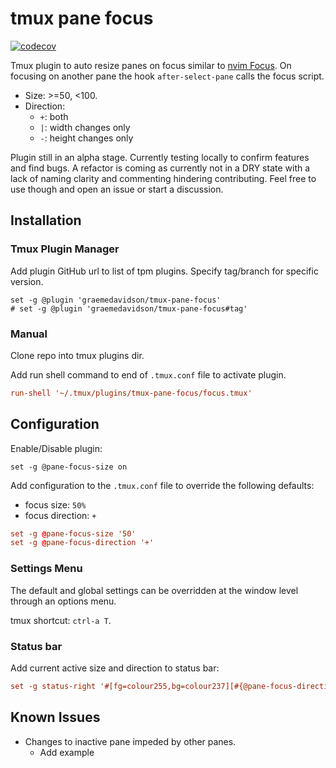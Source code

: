 # tmux pane focus

[![codecov](https://codecov.io/gh/graemedavidson/tmux-pane-focus/branch/main/graph/badge.svg?token=2ULOAGT6BT)](https://codecov.io/gh/graemedavidson/tmux-pane-focus)

Tmux plugin to auto resize panes on focus similar to [nvim Focus](https://github.com/beauwilliams/focus.nvim).
On focusing on another pane the hook `after-select-pane` calls the focus script.

- Size: >=50, <100.
- Direction:
  - `+`: both
  - `|`: width changes only
  - `-`: height changes only

Plugin still in an alpha stage. Currently testing locally to confirm features and find bugs. A refactor is coming as
currently not in a DRY state with a lack of naming clarity and commenting hindering contributing. Feel free to use
though and open an issue or start a discussion.

## Installation

### Tmux Plugin Manager

Add plugin GitHub url to list of tpm plugins. Specify tag/branch for specific version.

```
set -g @plugin 'graemedavidson/tmux-pane-focus'
# set -g @plugin 'graemedavidson/tmux-pane-focus#tag'
```

### Manual

Clone repo into tmux plugins dir.

Add run shell command to end of `.tmux.conf` file to activate plugin.

```conf
run-shell '~/.tmux/plugins/tmux-pane-focus/focus.tmux'
```

## Configuration

Enable/Disable plugin:

```
set -g @pane-focus-size on
```

Add configuration to the `.tmux.conf` file to override the following defaults:

- focus size:       `50%`
- focus direction:  `+`

```conf
set -g @pane-focus-size '50'
set -g @pane-focus-direction '+'
```

### Settings Menu

The default and global settings can be overridden at the window level through an options menu.

tmux shortcut: `ctrl-a T`.

### Status bar

Add current active size and direction to status bar:

```conf
set -g status-right '#[fg=colour255,bg=colour237][#{@pane-focus-direction}][#{@pane-focus-size}]#[fg=default,bg=default]'
```

## Known Issues

- Changes to inactive pane impeded by other panes.
  - Add example
